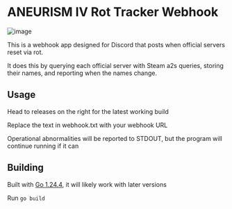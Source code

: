 # ANEURISM IV Rot Tracker Webhook

![image](https://github.com/user-attachments/assets/cc1cfe3c-833d-4d36-a810-98f9980d7652)

This is a webhook app designed for Discord that posts when official servers reset via rot.

It does this by querying each official server with Steam a2s queries, storing their names, and reporting when the names change.

## Usage

Head to releases on the right for the latest working build

Replace the text in webhook.txt with your webhook URL

Operational abnormalities will be reported to STDOUT, but the program will continue running if it can

## Building

Built with [Go 1.24.4](https://go.dev/), it will likely work with later versions

Run `go build`
